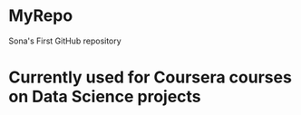 # MyRepo
Sona's First GitHub repository
# Currently used for Coursera courses on Data Science projects
